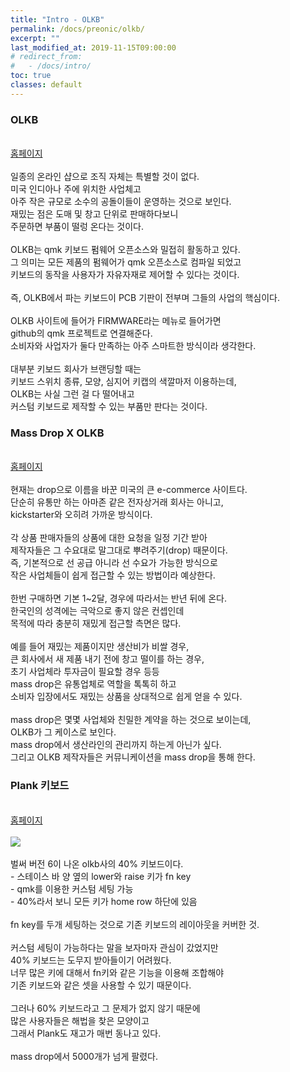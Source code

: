 ```yaml
---
title: "Intro - OLKB"
permalink: /docs/preonic/olkb/
excerpt: ""
last_modified_at: 2019-11-15T09:00:00
# redirect_from:
#   - /docs/intro/
toc: true
classes: default
---
```


### OLKB
<br>[홈페이지](https://olkb.com/about)
<br><br>일종의 온라인 샵으로 조직 자체는 특별할 것이 없다.
<br>미국 인디아나 주에 위치한 사업체고
<br>아주 작은 규모로 소수의 공돌이들이 운영하는 것으로 보인다.
<br>재밌는 점은 도매 및 창고 단위로 판매하다보니 
<br>주문하면 부품이 떨렁 온다는 것이다.
<br><br>OLKB는 qmk 키보드 펌웨어 오픈소스와 밀접히 활동하고 있다.
<br>그 의미는 모든 제품의 펌웨어가 qmk 오픈소스로 컴파일 되었고
<br>키보드의 동작을 사용자가 자유자재로 제어할 수 있다는 것이다.
<br><br>즉, OLKB에서 파는 키보드이 PCB 기판이 전부며 그들의 사업의 핵심이다.
<br><br>OLKB 사이트에 들어가 FIRMWARE라는 메뉴로 들어가면 
<br>github의 qmk 프로젝트로 연결해준다.
<br>소비자와 사업자가 둘다 만족하는 아주 스마트한 방식이라 생각한다.
<br><br>대부분 키보드 회사가 브랜딩할 때는
<br>키보드 스위치 종류, 모양, 심지어 키캡의 색깔마저 이용하는데,
<br>OLKB는 사실 그런 걸 다 떨어내고 
<br>커스텀 키보드로 제작할 수 있는 부품만 판다는 것이다.
<br>

### Mass Drop X OLKB
<br>[홈페이지](https://drop.com/home)
<br><br>현재는 drop으로 이름을 바꾼 미국의 큰 e-commerce 사이트다.
<br>단순히 유통만 하는 아마존 같은 전자상거래 회사는 아니고, 
<br>kickstarter와 오히려 가까운 방식이다.
<br><br>각 상품 판매자들의 상품에 대한 요청을 일정 기간 받아
<br>제작자들은 그 수요대로 말그대로 뿌려주기(drop) 때문이다.
<br>즉, 기본적으로 선 공급 아니라 선 수요가 가능한 방식으로 
<br>작은 사업체들이 쉽게 접근할 수 있는 방법이라 예상한다.
<br><br>한번 구매하면 기본 1~2달, 경우에 따라서는 반년 뒤에 온다.
<br>한국인의 성격에는 극악으로 좋지 않은 컨셉인데
<br>목적에 따라 충분히 재밌게 접근할 측면은 많다.
<br><br>예를 들어 재밌는 제품이지만 생산비가 비쌀 경우,
<br>큰 회사에서 새 제품 내기 전에 창고 떨이를 하는 경우,
<br>초기 사업체라 투자금이 필요할 경우 등등
<br>mass drop은 유통업체로 역할을 톡톡히 하고
<br>소비자 입장에서도 재밌는 상품을 상대적으로 쉽게 얻을 수 있다.
<br><br>mass drop은 몇몇 사업체와 친밀한 계약을 하는 것으로 보이는데,
<br>OLKB가 그 케이스로 보인다.
<br>mass drop에서 생산라인의 관리까지 하는게 아닌가 싶다.
<br>그리고 OLKB 제작자들은 커뮤니케이션을 mass drop을 통해 한다.

### Plank 키보드
<br>[홈페이지](https://drop.com/buy/planck-mechanical-keyboard)
<br><br>![](https://massdrop-s3.imgix.net/product-images/planck-mechanical-keyboard/FP/l962M2AmRGCCqgPG2Gns_AI7B5192-copy-pc-dark.png?auto=format&fm=jpg&fit=fill&w=820&h=547&bg=f0f0f0&dpr=1&q=70)
<br><br>벌써 버전 6이 나온 olkb사의 40% 키보드이다.
<br>- 스테이스 바 양 옆의 lower와 raise 키가 fn key
<br>- qmk를 이용한 커스텀 세팅 가능
<br>- 40%라서 보니 모든 키가 home row 하단에 있음
<br><br>fn key를 두개 세팅하는 것으로 기존 키보드의 레이아웃을 커버한 것.
<br><br>커스텀 세팅이 가능하다는 말을 보자마자 관심이 갔었지만
<br>40% 키보드는 도무지 받아들이기 어려웠다. 
<br>너무 많은 키에 대해서 fn키와 같은 기능을 이용해 조합해야
<br>기존 키보드와 같은 셋을 사용할 수 있기 때문이다.
<br><br>그러나 60% 키보드라고 그 문제가 없지 않기 때문에
<br>많은 사용자들은 해법을 찾은 모양이고
<br>그래서 Plank도 재고가 매번 동나고 있다.
<br><br>mass drop에서 5000개가 넘게 팔렸다.